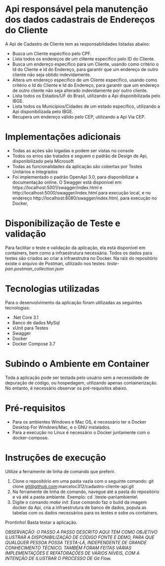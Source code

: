 # Api responsável pela manutenção dos dados cadastrais de Endereços do Cliente
A Api de Cadastro de Cliente tem as responsabilidades listadas abaixo:

* Busca um Cliente espécifico pelo CPF.
* Lista todos os endereços de um clitente específico pelo ID do Cliente.
* Busca um endereço específico para um Cliente, usando como critério o Id do Cliente e Id do Endereço, para garantir que um endereço de outro cliente não seja obtido indevidamente.
* Altera um endereço específico de um Cliente específico, usando como critério o Id do Cliente e Id do Endereço, para garantir que um endereço de outro cliente não seja alterado indevidamente por outro cliente.
* Lista todos os Estados/UF do Brasil, utilizando a Api disponibilizada pelo IBGE.
* Lista todos os Municípios/Cidades de um estado específico, utilizando a Api disponibilizada pelo IBGE.
* Recupera um endereço válido pelo CEP, utilizando a Api Via CEP.

# Implementações adicionais
* Todas as ações são logadas e podem ser vistas no console
* Todos os erros são tratados e seguem o padrão de Design de Api, disponibilizado pela Microsoft
* Todas as funcionalidades da aplicação são cobertas por Testes Unitários e Integrados
* Foi implementado o padrão OpenApi 3.0, para disponibilizar a documentação online. O Swagger está disponível em: https://localhost:5001/swagger/index.html e http://localhost:5000/swagger/index.html para execução local, e no endereço http://localhost:8080/swagger/index.html, para execução no Docker,

# Disponibilização de Teste e validação
Para facilitar o teste e validação da aplicação, ela está disponível em containers, bem como a infraestrutura necessária. Todos os dados para testes são criados ao criar a infraestrutra no Docker.
Na raíz do repositório existe o arquivo de Postman, utilizado nos testes: *teste-pan.postman_collection.json*

# Tecnologias utilizadas
Para o desenvolvimento da aplicação foram utilizadas as seguintes tecnologias:
* .Net Core 3.1
* Banco de dados MySql
* xUnit para Testes
* Swagger
* Docker
* Docker Compose 3.7

# Subindo o Ambiente em Container
Toda a aplicação pode ser testada pelo usuário sem a necessidade de depuração de código, ou hospedagem, utilizando apenas containerização. No entanto, é necessário observar os pré-requisitos abaixo.

# Pré-requisitos
* Para os ambientes Windows e Mac OS, é necessário ter o Docker Desktop For Windows/Mac, e o GNU instalados. 
* Para a execução no Linux é necessário o Docker juntamente com o docker-compose.

# Instruções de execução

Utilize a ferramente de linha de comando que preferir.
1. Clone o repositório em uma pasta vazia com o seguinte comando: git clone git@github.com:marceloc312/cadastro-cliente-api.git
2. Na ferramente de linha de comando, navegue até a pasta do repositório e vá até a pasta ambiente. Exemplo: cd .\teste-pan\ambiente\
3. Digite o comando *make init*. Esse comando faz o build da imagem docker da Api, cria a infraestrutura de banco de dados, popula as tabelas com os dados necessários para os testes e sobe os containers.

Prontinho! Basta testar a aplicação.


*OBSERVAÇÃO: 
O PASSO A PASSO DESCRITO AQUI TEM COMO OBJETIVO ILUSTRAR A DISPONIBILIZAÇÃO DE CÓDIGO FONTE E DEMO, PARA QUE QUALQUER PESSOA POSSA TESTA-LÁ, INDEPENDENTE DE GRANDE CONHECIMENTO TÉCNICO.
TAMBÉM FORAM FEITAS VÁRIAS IMPLEMENTAÇÕES E REFATORAÇÕES DE VÁRIOS NÍVEIS, COM A INTENÇÃO DE ILUSTRAR O PROCESSO DE Git Flow.*
